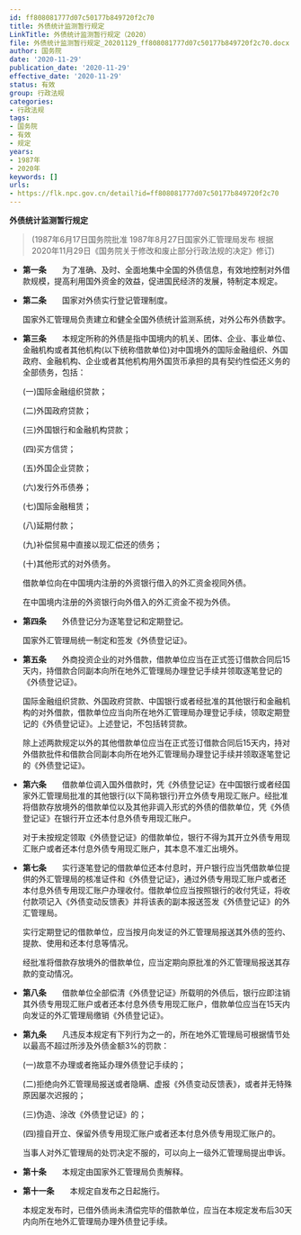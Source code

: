 ```yaml
---
id: ff808081777d07c50177b849720f2c70
title: 外债统计监测暂行规定
LinkTitle: 外债统计监测暂行规定（2020）
file: 外债统计监测暂行规定_20201129_ff808081777d07c50177b849720f2c70.docx
author: 国务院
date: '2020-11-29'
publication_date: '2020-11-29'
effective_date: '2020-11-29'
status: 有效
group: 行政法规
categories:
- 行政法规
tags:
- 国务院
- 有效
- 规定
years:
- 1987年
- 2020年
keywords: []
urls:
- https://flk.npc.gov.cn/detail?id=ff808081777d07c50177b849720f2c70
---
```


**外债统计监测暂行规定**

> (1987年6月17日国务院批准 1987年8月27日国家外汇管理局发布 根据2020年11月29日《国务院关于修改和废止部分行政法规的决定》修订)

- **第一条**　　为了准确、及时、全面地集中全国的外债信息，有效地控制对外借款规模，提高利用国外资金的效益，促进国民经济的发展，特制定本规定。

- **第二条**　　国家对外债实行登记管理制度。

  国家外汇管理局负责建立和健全全国外债统计监测系统，对外公布外债数字。

- **第三条**　　本规定所称的外债是指中国境内的机关、团体、企业、事业单位、金融机构或者其他机构(以下统称借款单位)对中国境外的国际金融组织、外国政府、金融机构、企业或者其他机构用外国货币承担的具有契约性偿还义务的全部债务，包括：

  (一)国际金融组织贷款；

  (二)外国政府贷款；

  (三)外国银行和金融机构贷款；

  (四)买方信贷；

  (五)外国企业贷款；

  (六)发行外币债券；

  (七)国际金融租赁；

  (八)延期付款；

  (九)补偿贸易中直接以现汇偿还的债务；

  (十)其他形式的对外债务。

  借款单位向在中国境内注册的外资银行借入的外汇资金视同外债。

  在中国境内注册的外资银行向外借入的外汇资金不视为外债。

- **第四条**　　外债登记分为逐笔登记和定期登记。

  国家外汇管理局统一制定和签发《外债登记证》。

- **第五条**　　外商投资企业的对外借款，借款单位应当在正式签订借款合同后15天内，持借款合同副本向所在地外汇管理局办理登记手续并领取逐笔登记的《外债登记证》。

  国际金融组织贷款、外国政府贷款、中国银行或者经批准的其他银行和金融机构的对外借款，借款单位应当向所在地外汇管理局办理登记手续，领取定期登记的《外债登记证》。上述登记，不包括转贷款。

  除上述两款规定以外的其他借款单位应当在正式签订借款合同后15天内，持对外借款批件和借款合同副本向所在地外汇管理局办理登记手续并领取逐笔登记的《外债登记证》。

- **第六条**　　借款单位调入国外借款时，凭《外债登记证》在中国银行或者经国家外汇管理局批准的其他银行(以下简称银行)开立外债专用现汇账户。经批准将借款存放境外的借款单位以及其他非调入形式的外债的借款单位，凭《外债登记证》在银行开立还本付息外债专用现汇账户。

  对于未按规定领取《外债登记证》的借款单位，银行不得为其开立外债专用现汇账户或者还本付息外债专用现汇账户，其本息不准汇出境外。

- **第七条**　　实行逐笔登记的借款单位还本付息时，开户银行应当凭借款单位提供的外汇管理局的核准证件和《外债登记证》，通过外债专用现汇账户或者还本付息外债专用现汇账户办理收付。借款单位应当按照银行的收付凭证，将收付款项记入《外债变动反馈表》并将该表的副本报送签发《外债登记证》的外汇管理局。

  实行定期登记的借款单位，应当按月向发证的外汇管理局报送其外债的签约、提款、使用和还本付息等情况。

  经批准将借款存放境外的借款单位，应当定期向原批准的外汇管理局报送其存款的变动情况。

- **第八条**　　借款单位全部偿清《外债登记证》所载明的外债后，银行应即注销其外债专用现汇账户或者还本付息外债专用现汇账户，借款单位应当在15天内向发证的外汇管理局缴销《外债登记证》。

- **第九条**　　凡违反本规定有下列行为之一的，所在地外汇管理局可根据情节处以最高不超过所涉及外债金额3%的罚款：

  (一)故意不办理或者拖延办理外债登记手续的；

  (二)拒绝向外汇管理局报送或者隐瞒、虚报《外债变动反馈表》，或者并无特殊原因屡次迟报的；

  (三)伪造、涂改《外债登记证》的；

  (四)擅自开立、保留外债专用现汇账户或者还本付息外债专用现汇账户的。

  当事人对外汇管理局的处罚决定不服的，可以向上一级外汇管理局提出申诉。

- **第十条**　　本规定由国家外汇管理局负责解释。

- **第十一条**　　本规定自发布之日起施行。

  本规定发布时，已借外债尚未清偿完毕的借款单位，应当在本规定发布后30天内向所在地外汇管理局办理外债登记手续。
